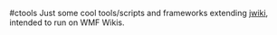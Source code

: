 #ctools
Just some cool tools/scripts and frameworks extending [jwiki](https://github.com/fastily/jwiki), intended to run on WMF Wikis.